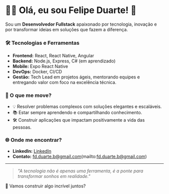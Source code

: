 # 👨‍💻 Olá, eu sou Felipe Duarte! 🚀

Sou um **Desenvolvedor Fullstack** apaixonado por tecnologia, inovação e por transformar ideias em soluções que fazem a diferença. 

### 🛠️ Tecnologias e Ferramentas
- **Frontend:** React, React Native, Angular  
- **Backend:** Node.js, Express, C# (em aprendizado)  
- **Mobile:** Expo React Native  
- **DevOps:** Docker, CI/CD  
- **Gestão:** Tech Lead em projetos ágeis, mentorando equipes e entregando valor com foco na excelência técnica.  

### 🌟 O que me move?
- 💡 Resolver problemas complexos com soluções elegantes e escaláveis.  
- 📚 Estar sempre aprendendo e compartilhando conhecimento.  
- 🛠️ Construir aplicações que impactam positivamente a vida das pessoas.  

### 🌐 Onde me encontrar?
- **LinkedIn:** [LinkedIn](https://www.linkedin.com/in/felipe-duarte-bispo/)  
- **Contato:** fd.duarte.b@gmail.com(mailto:fd.duarte.b@gmail.com)  

---

> _"A tecnologia não é apenas uma ferramenta, é a ponte para transformar sonhos em realidade."_  

🌱 Vamos construir algo incrível juntos? 
